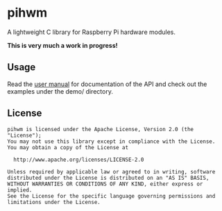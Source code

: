 pihwm
=====

A lightweight C library for Raspberry Pi hardware modules.

**This is very much a work in progress!**


Usage
-----

Read the [user manual](http://omerk.github.com/pihwm/) for documentation of the API
and check out the examples under the demo/ directory.

License
-------

    pihwm is licensed under the Apache License, Version 2.0 (the "License");
    You may not use this library except in compliance with the License.
    You may obtain a copy of the License at

      http://www.apache.org/licenses/LICENSE-2.0

    Unless required by applicable law or agreed to in writing, software
    distributed under the License is distributed on an "AS IS" BASIS,
    WITHOUT WARRANTIES OR CONDITIONS OF ANY KIND, either express or implied.
    See the License for the specific language governing permissions and
    limitations under the License.